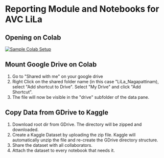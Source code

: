 # Reporting Module and Notebooks for AVC LiLa

## Opening on Colab

[![Sample Colab Setup](https://colab.research.google.com/assets/colab-badge.svg)](https://colab.research.google.com/github/restlessronin/lila-reports/blob/master/000-colab-setup.ipynb)

## Mount Google Drive on Colab

1. Go to "Shared with me" on your google drive
2. Right Click on the shared folder name (in this case "LiLa_Nagapattinam), select "Add shortcut to Drive". Select "My Drive" and click "Add Shortcut".
3. The file will now be visible in the "drive" subfolder of the data pane.
   
## Copy Data from GDrive to Kaggle

1. Download root dir from GDrive. The directory will be zipped and downloaded.
2. Create a Kaggle Dataset by uploading the zip file. Kaggle will automatically unzip the file and re-create the GDrive directory structure.
3. Share the dataset with all collaborators.
4. Attach the dataset to every notebook that needs it.